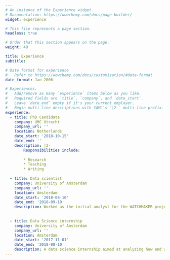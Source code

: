 ```yaml
---
# An instance of the Experience widget.
# Documentation: https://wowchemy.com/docs/page-builder/
widget: experience

# This file represents a page section.
headless: true

# Order that this section appears on the page.
weight: 40

title: Experience
subtitle:

# Date format for experience
#   Refer to https://wowchemy.com/docs/customization/#date-format
date_format: Jan 2006

# Experiences.
#   Add/remove as many `experience` items below as you like.
#   Required fields are `title`, `company`, and `date_start`.
#   Leave `date_end` empty if it's your current employer.
#   Begin multi-line descriptions with YAML's `|2-` multi-line prefix.
experience:
  - title: PhD Candidate
    company: UMC Utrecht
    company_url: ''
    location: Netherlands
    date_start: '2018-10-15'
    date_end: ''
    description: |2-
        Responsibilities include:
        
        * Research
        * Teaching
        * Writing
        
  - title: Data scientist
    company: University of Amsterdam
    company_url: ''
    location: Amsterdam
    date_start: '2018-08-10'
    date_end: '2018-09-10'
    description: Worked as the initial analyst for the WATCHMAKER project. Involved a combination of KNMI and ICU data, attempting to find correlations and     relationships.
    
    
  - title: Data Science internship
    company: University of Amsterdam
    company_url: ''
    location: Amsterdam
    date_start: '2017-11-01'
    date_end: '2018-08-10'
    description: A data science internship aimed at analyzing how and why elderly patients, by looking at activity tracker data, psychological questionnaires and physical tests, have hospital associated disability (HAD) after being acutely hospitalized.
---
```

